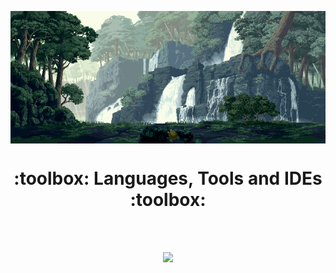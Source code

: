 <p><img align="center" alt="gif" width="1080" src="https://github.com/suleymanovdev/suleymanovdev/blob/main/wall.gif"/></p>

<h1 align="center">
  :toolbox: Languages, Tools and IDEs :toolbox: 
</h1>
<br><br>
<p align="center">
  <a href="https://skillicons.dev">
    <img src="https://skillicons.dev/icons?i=git,linux,docker,azure,cpp,cs,dotnet,ts,js,react,python,mongodb,postgresql,sqlite,mysql,firebase,flutter,vscode,rider,jquery,postman" />
  </a>
</p>
